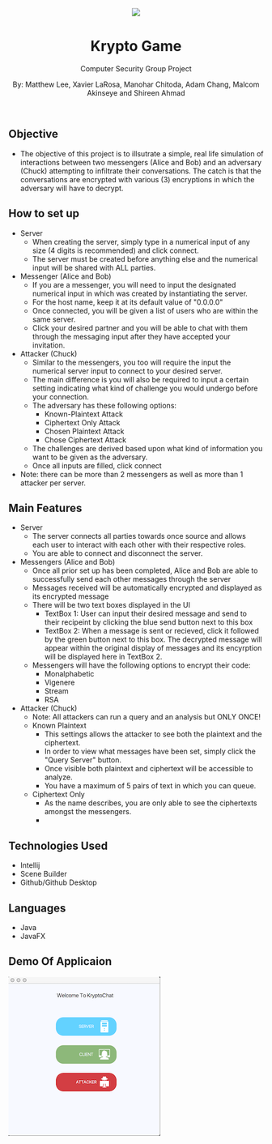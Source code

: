 <p align="center"><img width=12.5% src="https://github.com/KryptoComputerDudesMinusAdam/KryptoGame"></p>
<h1 align="center">Krypto Game</h1>
<p align="center">Computer Security Group Project</p>
<p align="center">By: Matthew Lee, Xavier LaRosa, Manohar Chitoda, Adam Chang, Malcom Akinseye and Shireen Ahmad</p>
<br>

## Objective

- The objective of this project is to illsutrate a simple, real life simulation of interactions between two messengers (Alice and Bob)
and an adversary (Chuck) attempting to infiltrate their conversations. The catch is that the conversations are encrypted with various (3) encryptions in which the adversary will have to decrypt.

## How to set up
- Server
  - When creating the server, simply type in a numerical input of any size (4 digits is recommended) and click connect.
  - The server must be created before anything else and the numerical input will be shared with ALL parties.
- Messenger (Alice and Bob)
  - If you are a messenger, you will need to input the designated numerical input in which was created by instantiating the server.
  - For the host name, keep it at its default value of "0.0.0.0"
  - Once connected, you will be given a list of users who are within the same server.
  - Click your desired partner and you will be able to chat with them through the messaging input after they have accepted your   invitation. 
- Attacker (Chuck)
  - Similar to the messengers, you too will require the input the numerical server input to connect to your desired server.
  - The main difference is you will also be required to input a certain setting indicating what kind of challenge you would undergo
  before your connection. 
  - The adversary has these following options:
    - Known-Plaintext Attack
    - Ciphertext Only Attack
    - Chosen Plaintext Attack
    - Chose Ciphertext Attack
  - The challenges are derived based upon what kind of information you want to be given as the adversary.
  - Once all inputs are filled, click connect
- Note: there can be more than 2 messengers as well as more than 1 attacker per server.
  
## Main Features
- Server
  - The server connects all parties towards once source and allows each user to interact with each other with their respective roles.
  - You are able to connect and disconnect the server.
- Messengers (Alice and Bob)
  - Once all prior set up has been completed, Alice and Bob are able to successfully send each other messages through the server
  - Messages received will be automatically encrypted and displayed as its encrypted message
  - There will be two text boxes displayed in the UI
    - TextBox 1: User can input their desired message and send to their recipeint by clicking the blue send button next to this box
    - TextBox 2: When a message is sent or recieved, click it followed by the green button next to this box. The decrypted message will appear within the original display of messages and its encyrption will be displayed here in TextBox 2.
  - Messengers will have the following options to encrypt their code:
    - Monalphabetic
    - Vigenere
    - Stream
    - RSA
- Attacker (Chuck)
  - Note: All attackers can run a query and an analysis but ONLY ONCE!
  - Known Plaintext
    - This settings allows the attacker to see both the plaintext and the ciphertext.
    - In order to view what messages have been set, simply click the "Query Server" button.
    - Once visible both plaintext and ciphertext will be accessible to analyze. 
    - You have a maximum of 5 pairs of text in which you can queue.
  - Ciphertext Only
    - As the name describes, you are only able to see the ciphertexts amongst the messengers.
    - 
    

## Technologies Used
- Intellij
- Scene Builder
- Github/Github Desktop

## Languages
- Java
- JavaFX

## Demo Of Applicaion
[![IMAGE ALT TEXT](https://github.com/KryptoComputerDudesMinusAdam/KryptoGame/blob/master/KryptoChat/application.png)](https://www.youtube.com/watch?v=SQIbeAk-bFA "Krypto Chat")
